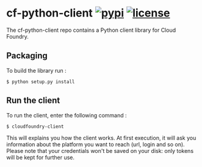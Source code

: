 cf-python-client [![pypi](https://img.shields.io/pypi/v/cloudfoundry-client.svg)]() [![license](https://img.shields.io/github/license/antechrestos/rest-client-test.svg)]()
================

The cf-python-client repo contains a Python client library for Cloud Foundry. 

## Packaging

To build the library run :

```
$ python setup.py install
```

## Run the client

To run the client, enter the following command :

```
$ cloudfoundry-client
```

This will explains you how the client works. At first execution, it will ask you information about the platform you want to reach (url, login and so on).
Please note that your credentials won't be saved on your disk: only tokens will be kept for further use.